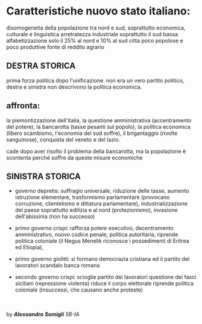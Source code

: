 # Caratteristiche nuovo stato italiano: 
disomogeneita della popolazione tra nord e sud, soprattutto economica, culturale e linguistica
arretratezza industriale soprattutto il sud
bassa alfabetizzazione solo il 25% al nord e 10% al sud
citta poco popolose e poco produttive
fonte di reddito agrario

## DESTRA STORICA 
prima forza politica dopo l'unificazione.
non era un vero partito politico, destra e sinistra non descrivono la politica economica.

## affronta: 
la piemontizzazione dell'italia, 
la questione amministrativa (accentramento del potere), 
la bancarotta (tasse pesanti sul popolo), 
la politica economica (libero scambismo, l'economia del sud soffre), 
il brigantaggio (rivolte sanguinose), 
conquista del veneto e del lazio.

cade dopo aver risolto il problema della bancarotta, ma la popolazione è scontenta perché soffre da queste misure economiche

## SINISTRA STORICA

 - governo depretis:
    suffragio universale, 
    riduzione delle tasse, 
    aumento istruzione elementare,
    trasformismo parlamentare (provocano corruzione, clientelismo e dittatura parlamentare),
    industrializzazione del paese soprattutto edilizia e al nord (protezionismo),
    invasione dell'abissinia (non ha successo)

 - primo governo crispi: 
    rafforza potere esecutivo, 
    decentramento amministrativo, 
    nuovo codice penale, 
    politica autoritaria, 
    riprende politica coloniale (il Negus Menelik riconosce i possedimenti di Eritrea ed Etiopia),

 - primo governo giolitti:
    si formano democrazia cristiana ed il partito dei lavoratori
    scandalo banca romana

 - secondo governo crispi:
    scioglie partito dei lavoratori
    questione dei fasci siciliani (repressione violenta)
    riduce il corpo elettorale
    riprende politica coloniale (insuccessi, che causano anche proteste)

<br><br>
by ***Alessandro Somigli*** *5B-IA*

